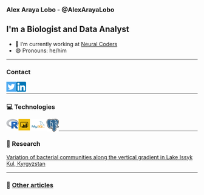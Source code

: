 ### Alex Araya Lobo - @AlexArayaLobo

## I'm a Biologist and Data Analyst


- 🔭 I’m currently working at [Neural Coders][website]
- 😄 Pronouns: he/him

---

### Contact
[<img align="left" alt="Twitter" width="26px" src="https://github.com/AlexArayaLobo/Technologies/blob/main/Technologies/Twitter.png?raw=true"/>][twitter]
[<img align="left" alt="Linkedin" width="26px" src="https://github.com/AlexArayaLobo/Technologies/blob/main/Technologies/linkedin.png?raw=true"/>][linkedin]

<br/>

---

### 💻 Technologies
[<img align="left" alt="R" width="32px" src="https://github.com/AlexArayaLobo/Technologies/blob/main/Technologies/Rlogo.png?raw=true"/>][R]
[<img align="left" alt="PowerBI" width="30px" src="https://github.com/AlexArayaLobo/Technologies/blob/main/Technologies/PBI.png?raw=true"/>][PowerBI]
[<img align="left" alt="MySQL" width="44px" src="https://github.com/AlexArayaLobo/Technologies/blob/main/Technologies/MySQL-Logo.wine.png?raw=true"/>][MySQL]
[<img align="left" alt="PostgreSQL" width="32px" src="https://github.com/AlexArayaLobo/Technologies/blob/main/Technologies/1200px-Postgresql_elephant.svg.png?raw=true"/>][PostgreSQL]

<br/>

---

### 📝 Research

[Variation of bacterial communities along the vertical gradient in Lake Issyk Kul, Kyrgyzstan](https://www.biorxiv.org/content/10.1101/864355v1)

---
### 📌 [Other articles][articles]



<!-- LINKS -->
[website]: https://neuralcoders.com/
[articles]: https://neuralcoders.com/public/Articles/articles.html
[twitter]: https://twitter.com/alexaraya_27
[linkedin]: https://www.linkedin.com/in/alex-araya-lobo-184b6b196/
[R]: https://www.r-project.org/
[mySQL]: https://www.mysql.com/
[PostgreSQL]: https://www.postgresql.org/
[PowerBI]: https://powerbi.microsoft.com/es-es/


